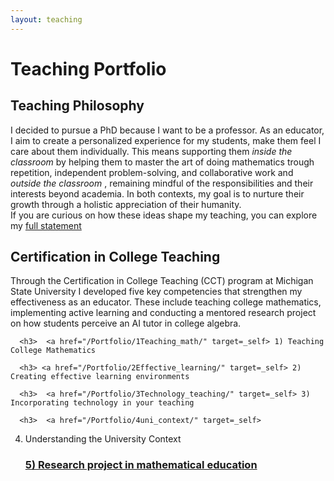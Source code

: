 ```yaml
---
layout: teaching
---
```


<h1> Teaching Portfolio </h1>

<div class="block">
      <h2> Teaching Philosophy </h2>

<p>I decided to pursue a PhD because I want to be a professor. As an educator, I aim to create a personalized experience for my students, make them feel I care about them individually. This means supporting them <em> inside the classroom </em> by helping them to master the art of doing mathematics trough repetition, independent problem-solving, and collaborative work and 
<em> outside the classroom </em>, remaining mindful of the responsibilities and their interests beyond academia. In both contexts, my goal is to nurture their growth through a holistic appreciation of their humanity. <br>
If you are curious on how these ideas shape my teaching, you can explore my <a href="/docs/still_working.pdf" target=_blank > full statement </a>
</p>


</div>

<div class="block">
      <h2> Certification in College Teaching </h2>


<p>  Through the Certification in College Teaching (CCT) program at Michigan State University  I developed five key competencies that strengthen my effectiveness as an educator. These include teaching college mathematics, implementing active learning and conducting a mentored research project on how students perceive an AI tutor in college algebra. </p>


      <h3>  <a href="/Portfolio/1Teaching_math/" target=_self> 1) Teaching College Mathematics
</a>  </h3> 


      <h3> <a href="/Portfolio/2Effective_learning/" target=_self> 2) Creating effective learning environments
</a>  </h3>



      <h3>  <a href="/Portfolio/3Technology_teaching/" target=_self> 3) Incorporating technology in your teaching
</a>  </h3>



      <h3>  <a href="/Portfolio/4uni_context/" target=_self> 
4) Understanding the University Context
</a>  </h3>



      <h3>  <a href="/Portfolio/5project/" target=_self> 5) Research project in mathematical education
</a>  </h3>


</div>

